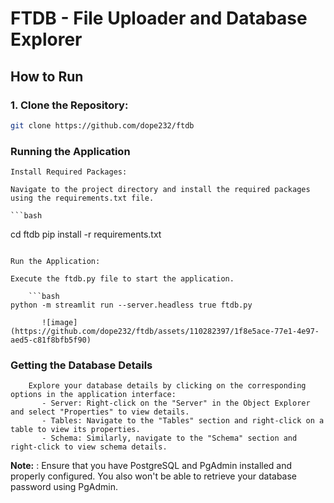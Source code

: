 # FTDB - File Uploader and Database Explorer

## How to Run

### 1. Clone the Repository:

```bash
git clone https://github.com/dope232/ftdb
```
### Running the Application

    Install Required Packages:

    Navigate to the project directory and install the required packages using the requirements.txt file.

    ```bash
cd ftdb
pip install -r requirements.txt

```

Run the Application:

Execute the ftdb.py file to start the application.

    ```bash
python -m streamlit run --server.headless true ftdb.py
``` 


           ![image](https://github.com/dope232/ftdb/assets/110282397/1f8e5ace-77e1-4e97-aed5-c81f8bfb5f90)
### Getting the Database Details 

        Explore your database details by clicking on the corresponding options in the application interface:
           - Server: Right-click on the "Server" in the Object Explorer and select "Properties" to view details.
           - Tables: Navigate to the "Tables" section and right-click on a table to view its properties.
           - Schema: Similarly, navigate to the "Schema" section and right-click to view schema details.

          



**Note:** : Ensure that you have PostgreSQL and PgAdmin installed and properly configured. You also  won't be able to retrieve your database password using PgAdmin.

